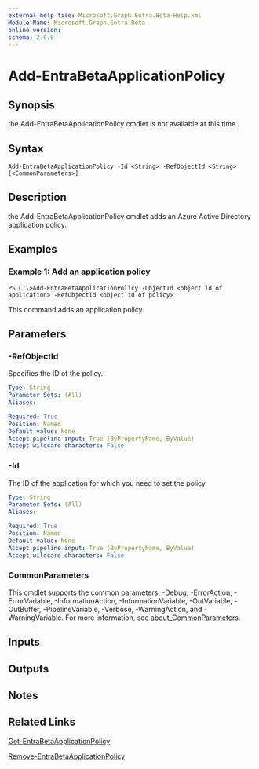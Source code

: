 ```yaml
---
external help file: Microsoft.Graph.Entra.Beta-Help.xml
Module Name: Microsoft.Graph.Entra.Beta
online version:
schema: 2.0.0
---
```


# Add-EntraBetaApplicationPolicy

## Synopsis
the Add-EntraBetaApplicationPolicy cmdlet is not available at this time .

## Syntax

```
Add-EntraBetaApplicationPolicy -Id <String> -RefObjectId <String> [<CommonParameters>]
```

## Description
the Add-EntraBetaApplicationPolicy cmdlet adds an Azure Active Directory application policy.

## Examples

### Example 1: Add an application policy
```
PS C:\>Add-EntraBetaApplicationPolicy -ObjectId <object id of application> -RefObjectId <object id of policy>
```

This command adds an application policy.

## Parameters


### -RefObjectId
Specifies the ID of the policy.

```yaml
Type: String
Parameter Sets: (All)
Aliases:

Required: True
Position: Named
Default value: None
Accept pipeline input: True (ByPropertyName, ByValue)
Accept wildcard characters: False
```

### -Id
The ID of the application for which you need to set the policy

```yaml
Type: String
Parameter Sets: (All)
Aliases:

Required: True
Position: Named
Default value: None
Accept pipeline input: True (ByPropertyName, ByValue)
Accept wildcard characters: False
```

### CommonParameters
This cmdlet supports the common parameters: -Debug, -ErrorAction, -ErrorVariable, -InformationAction, -InformationVariable, -OutVariable, -OutBuffer, -PipelineVariable, -Verbose, -WarningAction, and -WarningVariable. For more information, see [about_CommonParameters](https://go.microsoft.com/fwlink/?LinkID=113216).

## Inputs

## Outputs

## Notes

## Related Links

[Get-EntraBetaApplicationPolicy]()

[Remove-EntraBetaApplicationPolicy]()

